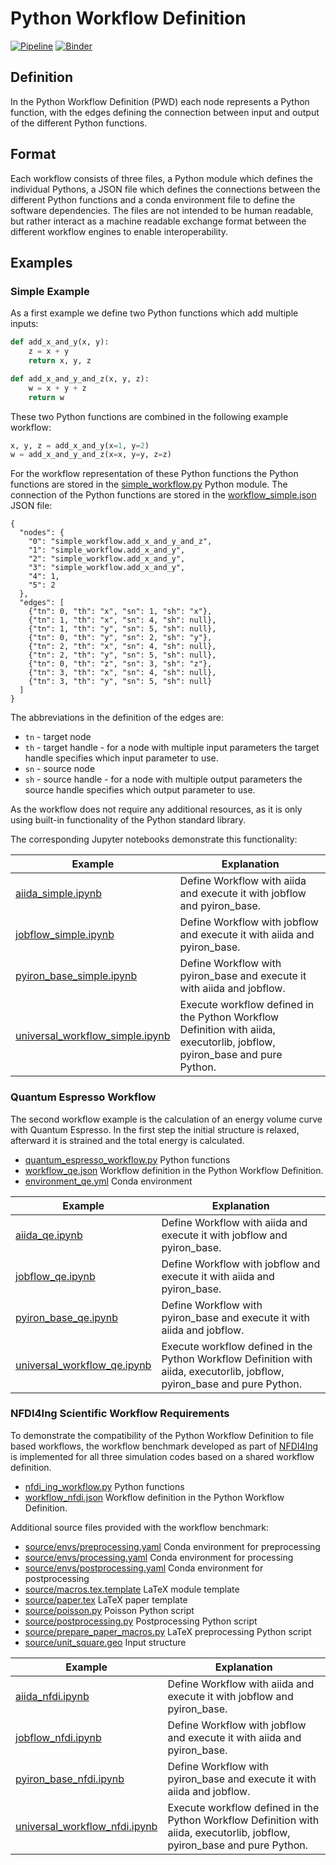 # Python Workflow Definition
[![Pipeline](https://github.com/pyiron-dev/python-workflow-definition/actions/workflows/pipeline.yml/badge.svg)](https://github.com/pyiron-dev/python-workflow-definition/actions/workflows/pipeline.yml)
[![Binder](https://mybinder.org/badge_logo.svg)](https://mybinder.org/v2/gh/pyiron-dev/python-workflow-definition/HEAD)

## Definition
In the Python Workflow Definition (PWD) each node represents a Python function, with the edges defining the connection 
between input and output of the different Python functions. 

## Format
Each workflow consists of three files, a Python module which defines the individual Pythons, a JSON file which defines
the connections between the different Python functions and a conda environment file to define the software dependencies.
The files are not intended to be human readable, but rather interact as a machine readable exchange format between the 
different workflow engines to enable interoperability. 

## Examples
### Simple Example 
As a first example we define two Python functions which add multiple inputs: 
```python
def add_x_and_y(x, y):
    z = x + y
    return x, y, z

def add_x_and_y_and_z(x, y, z):
    w = x + y + z
    return w
```
These two Python functions are combined in the following example workflow:
```python
x, y, z = add_x_and_y(x=1, y=2)
w = add_x_and_y_and_z(x=x, y=y, z=z)
```
For the workflow representation of these Python functions the Python functions are stored in the [simple_workflow.py](simple_workflow.py)
Python module. The connection of the Python functions are stored in the [workflow_simple.json](workflow_simple.json) 
JSON file:
```
{
  "nodes": {
    "0": "simple_workflow.add_x_and_y_and_z",
    "1": "simple_workflow.add_x_and_y",
    "2": "simple_workflow.add_x_and_y",
    "3": "simple_workflow.add_x_and_y",
    "4": 1,
    "5": 2
  },
  "edges": [
    {"tn": 0, "th": "x", "sn": 1, "sh": "x"},
    {"tn": 1, "th": "x", "sn": 4, "sh": null},
    {"tn": 1, "th": "y", "sn": 5, "sh": null},
    {"tn": 0, "th": "y", "sn": 2, "sh": "y"},
    {"tn": 2, "th": "x", "sn": 4, "sh": null},
    {"tn": 2, "th": "y", "sn": 5, "sh": null},
    {"tn": 0, "th": "z", "sn": 3, "sh": "z"},
    {"tn": 3, "th": "x", "sn": 4, "sh": null},
    {"tn": 3, "th": "y", "sn": 5, "sh": null}
  ]
}
```
The abbreviations in the definition of the edges are:
* `tn` - target node 
* `th` - target handle - for a node with multiple input parameters the target handle specifies which input parameter to use.
* `sn` - source node 
* `sh` - source handle - for a node with multiple output parameters the source handle specifies which output parameter to use.

As the workflow does not require any additional resources, as it is only using built-in functionality of the Python standard 
library.

The corresponding Jupyter notebooks demonstrate this functionality:

| Example                                                            | Explanation                                                                                                               | 
|--------------------------------------------------------------------|---------------------------------------------------------------------------------------------------------------------------|
| [aiida_simple.ipynb](aiida_simple.ipynb)                           | Define Workflow with aiida and execute it with jobflow and pyiron_base.                                                   |
| [jobflow_simple.ipynb](jobflow_simple.ipynb)                       | Define Workflow with jobflow and execute it with aiida and pyiron_base.                                                   |
| [pyiron_base_simple.ipynb](pyiron_base_simple.ipynb)               | Define Workflow with pyiron_base and execute it with aiida and jobflow.                                                   |
| [universal_workflow_simple.ipynb](universal_workflow_simple.ipynb) | Execute workflow defined in the Python Workflow Definition with aiida, executorlib, jobflow, pyiron_base and pure Python. |

### Quantum Espresso Workflow
The second workflow example is the calculation of an energy volume curve with Quantum Espresso. In the first step the 
initial structure is relaxed, afterward it is strained and the total energy is calculated. 
* [quantum_espresso_workflow.py](quantum_espresso_workflow.py) Python functions 
* [workflow_qe.json](workflow_qe.json) Workflow definition in the Python Workflow Definition.
* [environment_qe.yml](environment_qe.yml) Conda environment

| Example                                                    | Explanation                                                                                                               | 
|------------------------------------------------------------|---------------------------------------------------------------------------------------------------------------------------|
| [aiida_qe.ipynb](aiida_qe.ipynb)                           | Define Workflow with aiida and execute it with jobflow and pyiron_base.                                                   |
| [jobflow_qe.ipynb](jobflow_qe.ipynb)                       | Define Workflow with jobflow and execute it with aiida and pyiron_base.                                                   |
| [pyiron_base_qe.ipynb](pyiron_base_qe.ipynb)               | Define Workflow with pyiron_base and execute it with aiida and jobflow.                                                   |
| [universal_workflow_qe.ipynb](universal_workflow_qe.ipynb) | Execute workflow defined in the Python Workflow Definition with aiida, executorlib, jobflow, pyiron_base and pure Python. |

### NFDI4Ing Scientific Workflow Requirements
To demonstrate the compatibility of the Python Workflow Definition to file based workflows, the workflow benchmark developed as part of [NFDI4Ing](https://github.com/BAMresearch/NFDI4IngScientificWorkflowRequirements)
is implemented for all three simulation codes based on a shared workflow definition. 
* [nfdi_ing_workflow.py](nfdi_ing_workflow.py) Python functions 
* [workflow_nfdi.json](workflow_nfdi.json) Workflow definition in the Python Workflow Definition.

Additional source files provided with the workflow benchmark:
* [source/envs/preprocessing.yaml](source/envs/preprocessing.yaml) Conda environment for preprocessing
* [source/envs/processing.yaml](source/envs/processing.yaml) Conda environment for processing
* [source/envs/postprocessing.yaml](source/envs/postprocessing.yaml) Conda environment for postprocessing
* [source/macros.tex.template](source/macros.tex.template) LaTeX module template 
* [source/paper.tex](source/paper.tex) LaTeX paper template 
* [source/poisson.py](source/poisson.py) Poisson Python script 
* [source/postprocessing.py](source/postprocessing.py) Postprocessing Python script
* [source/prepare_paper_macros.py](source/prepare_paper_macros.py) LaTeX preprocessing Python script
* [source/unit_square.geo](source/unit_square.geo) Input structure 

| Example                                                        | Explanation                                                                                                               | 
|----------------------------------------------------------------|---------------------------------------------------------------------------------------------------------------------------|
| [aiida_nfdi.ipynb](aiida_nfdi.ipynb)                           | Define Workflow with aiida and execute it with jobflow and pyiron_base.                                                   |
| [jobflow_nfdi.ipynb](jobflow_nfdi.ipynb)                       | Define Workflow with jobflow and execute it with aiida and pyiron_base.                                                   |
| [pyiron_base_nfdi.ipynb](pyiron_base_nfdi.ipynb)               | Define Workflow with pyiron_base and execute it with aiida and jobflow.                                                   |
| [universal_workflow_nfdi.ipynb](universal_workflow_nfdi.ipynb) | Execute workflow defined in the Python Workflow Definition with aiida, executorlib, jobflow, pyiron_base and pure Python. |